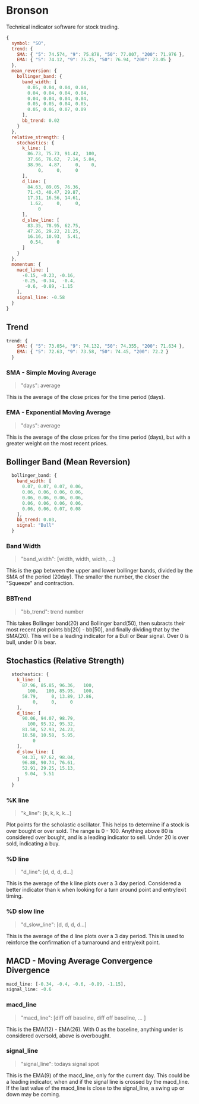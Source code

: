 # Bronson

Technical indicator software for stock trading.

```js
{
  symbol: "SO",
  trend: {
    SMA: { "5": 74.574, "9": 75.878, "50": 77.007, "200": 71.976 },
    EMA: { "5": 74.12, "9": 75.25, "50": 76.94, "200": 73.05 }
  },
  mean_reversion: {
    bollinger_band: {
      band_width: [
        0.05, 0.04, 0.04, 0.04,
        0.04, 0.04, 0.04, 0.04,
        0.04, 0.04, 0.04, 0.04,
        0.05, 0.05, 0.04, 0.05,
        0.05, 0.06, 0.07, 0.09
      ],
      bb_trend: 0.02
    }
  },
  relative_strength: {
    stochastics: {
      k_line: [
        86.73, 75.73, 91.42,  100,
        37.66, 76.62,  7.14, 5.84,
        38.96,  4.87,     0,    0,
            0,     0,     0
      ],
      d_line: [
        84.63, 89.05, 76.36,
        71.43, 40.47, 29.87,
        17.31, 16.56, 14.61,
         1.62,     0,     0,
            0
      ],
      d_slow_line: [
        83.35, 78.95, 62.75,
        47.26, 29.22, 21.25,
        16.16, 10.93,  5.41,
         0.54,     0
      ]
    }
  },
  momentum: {
    macd_line: [
      -0.15, -0.23, -0.16,
      -0.25, -0.34,  -0.4,
       -0.6, -0.89, -1.15
    ],
    signal_line: -0.58
  }
}
```

## Trend

```js
trend: {
    SMA: { "5": 73.054, "9": 74.132, "50": 74.355, "200": 71.634 },
    EMA: { "5": 72.63, "9": 73.58, "50": 74.45, "200": 72.2 }
  }
```

### <b>SMA - Simple Moving Average</b>

> "days": average

This is the average of the close prices for the time period (days).

### <b>EMA - Exponential Moving Average</b>

> "days": average

This is the average of the close prices for the time period (days), but with a greater weight on the most recent prices.

## Bollinger Band (Mean Reversion)

```js
  bollinger_band: {
    band_width: [
      0.07, 0.07, 0.07, 0.06,
      0.06, 0.06, 0.06, 0.06,
      0.06, 0.06, 0.06, 0.06,
      0.06, 0.06, 0.06, 0.06,
      0.06, 0.06, 0.07, 0.08
    ],
    bb_trend: 0.03,
    signal: "Bull"
  }
```

### <b>Band Width</b>

> "band_width": [width, width, width, ...]

This is the gap between the upper and lower bollinger bands, divided by the SMA of the period (20day). The smaller the number, the closer the "Squeeze" and contraction.

### <b>BBTrend</b>

> "bb_trend": trend number

This takes Bollinger band(20) and Bollinger band(50), then subracts their most recent plot points bb[20] - bb[50], and finally dividing that by the SMA(20). This will be a leading indicator for a Bull or Bear signal. Over 0 is bull, under 0 is bear.

## Stochastics (Relative Strength)

```js
  stochastics: {
    k_line: [
      87.96, 85.85, 96.36,   100,
        100,   100, 85.95,   100,
      58.79,     0, 13.89, 17.86,
          0,     0,     0
    ],
    d_line: [
      90.06, 94.07, 98.79,
        100, 95.32, 95.32,
      81.58, 52.93, 24.23,
      10.58, 10.58,  5.95,
          0
    ],
    d_slow_line: [
      94.31, 97.62, 98.04,
      96.88, 90.74, 76.61,
      52.91, 29.25, 15.13,
       9.04,  5.51
    ]
  }
```

### <b>%K line</b>

> "k_line": [k, k, k, k...]

Plot points for the scholastic oscillator. This helps to determine if a stock is over bought or over sold. The range is 0 - 100. Anything above 80 is considered over bought, and is a leading indicator to sell. Under 20 is over sold, indicating a buy.

### <b>%D line</b>

> "d_line": [d, d, d, d...]

This is the average of the k line plots over a 3 day period. Considered a better indicator than k when looking for a turn around point and entry/exit timing.

### <b>%D slow line</b>

> "d_slow_line": [d, d, d, d...]

This is the average of the d line plots over a 3 day period. This is used to reinforce the confirmation of a turnaround and entry/exit point.

## MACD - Moving Average Convergence Divergence

```js
macd_line: [-0.34, -0.4, -0.6, -0.89, -1.15],
signal_line: -0.6
```

### <b>macd_line</b>

> "macd_line": [diff off baseline, diff off baseline, ... ]

This is the EMA(12) - EMA(26). With 0 as the baseline, anything under is considered oversold, above is overbought.

### <b>signal_line</b>

> "signal_line": todays signal spot

This is the EMA(9) of the macd_line, only for the current day. This could be a leading indicator, when and if the signal line is crossed by the macd_line. If the last value of the macd_line is close to the signal_line, a swing up or down may be coming.
